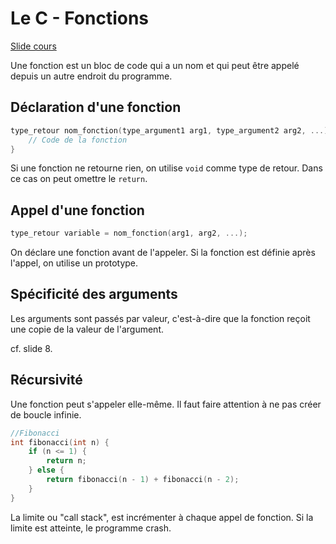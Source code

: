 # Le C - Fonctions

[Slide cours](https://docs.google.com/presentation/d/1OE1pz6eWuML-0p7TLYJm-zJRZ7cGaZn_cfZ_Z4KFfNs/pub?start=false&loop=false&delayms=3000&slide=id.g35f391192_00)

Une fonction est un bloc de code qui a un nom et qui peut être appelé depuis un autre endroit du programme.

## Déclaration d'une fonction

```c
type_retour nom_fonction(type_argument1 arg1, type_argument2 arg2, ...) {
    // Code de la fonction
}
```

Si une fonction ne retourne rien, on utilise `void` comme type de retour. Dans ce cas on peut omettre le `return`.

## Appel d'une fonction

```c
type_retour variable = nom_fonction(arg1, arg2, ...);
```

On déclare une fonction avant de l'appeler. Si la fonction est définie après l'appel, on utilise un prototype.

## Spécificité des arguments

Les arguments sont passés par valeur, c'est-à-dire que la fonction reçoit une copie de la valeur de l'argument.

cf. slide 8.

## Récursivité

Une fonction peut s'appeler elle-même. Il faut faire attention à ne pas créer de boucle infinie.

```c
//Fibonacci
int fibonacci(int n) {
    if (n <= 1) {
        return n;
    } else {
        return fibonacci(n - 1) + fibonacci(n - 2);
    }
}
```

La limite ou "call stack", est incrémenter à chaque appel de fonction. Si la limite est atteinte, le programme crash.
